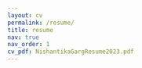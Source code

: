 ```yaml
---
layout: cv
permalink: /resume/
title: resume
nav: true
nav_order: 1
cv_pdf: NishantikaGargResume2023.pdf
---
```


